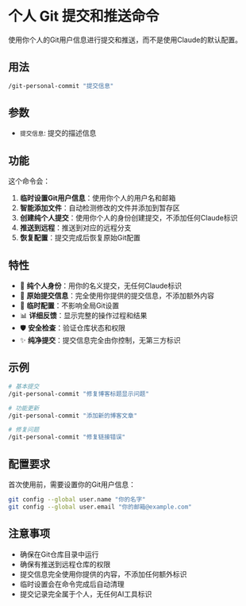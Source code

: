 # 个人 Git 提交和推送命令

使用你个人的Git用户信息进行提交和推送，而不是使用Claude的默认配置。

## 用法

```bash
/git-personal-commit "提交信息"
```

## 参数

- `提交信息`: 提交的描述信息

## 功能

这个命令会：

1. **临时设置Git用户信息**：使用你个人的用户名和邮箱
2. **智能添加文件**：自动检测修改的文件并添加到暂存区
3. **创建纯个人提交**：使用你个人的身份创建提交，不添加任何Claude标识
4. **推送到远程**：推送到对应的远程分支
5. **恢复配置**：提交完成后恢复原始Git配置

## 特性

- 🎯 **纯个人身份**：用你的名义提交，无任何Claude标识
- 📝 **原始提交信息**：完全使用你提供的提交信息，不添加额外内容
- 🔄 **临时配置**：不影响全局Git设置
- 📊 **详细反馈**：显示完整的操作过程和结果
- 🛡️ **安全检查**：验证仓库状态和权限
- ✨ **纯净提交**：提交信息完全由你控制，无第三方标识

## 示例

```bash
# 基本提交
/git-personal-commit "修复博客标题显示问题"

# 功能更新
/git-personal-commit "添加新的博客文章"

# 修复问题
/git-personal-commit "修复链接错误"
```

## 配置要求

首次使用前，需要设置你的Git用户信息：

```bash
git config --global user.name "你的名字"
git config --global user.email "你的邮箱@example.com"
```

## 注意事项

- 确保在Git仓库目录中运行
- 确保有推送到远程仓库的权限
- 提交信息完全使用你提供的内容，不添加任何额外标识
- 临时设置会在命令完成后自动清理
- 提交记录完全属于个人，无任何AI工具标识